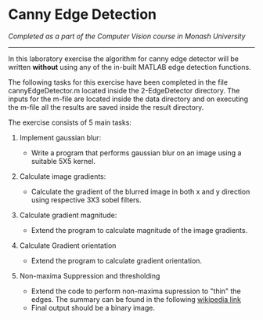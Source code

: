 # Canny Edge Detection #

*Completed as a part of the Computer Vision course in Monash University*

***

In this laboratory exercise the algorithm for canny edge detector will be written **without** using any of the in-built MATLAB edge detection functions.

The following tasks for this exercise have been completed in the file cannyEdgeDetector.m located inside the 2-EdgeDetector directory.
The inputs for the m-file are located inside the data directory and on executing the m-file all the results are saved inside the result directory.

The exercise consists of 5 main tasks:

1.  Implement gaussian blur:
    -   Write a program that performs gaussian blur on an image using a suitable 5X5 kernel.

2.  Calculate image gradients:
    -   Calculate the gradient of the blurred image in both x and y direction using respective 3X3 sobel filters.

3.  Calculate gradient magnitude:
    -   Extend the program to calculate magnitude of the image gradients.

4.  Calculate Gradient orientation
    -   Extend the program to calculate gradient orientation.

5.  Non-maxima Suppression and thresholding
    -   Extend the code to perform non-maxima supression to "thin" the edges. The summary can be found in the following [wikipedia link](https://en.wikipedia.org/wiki/Canny_edge_detector#Non-maximum_suppression)
    -   Final output should be a binary image.